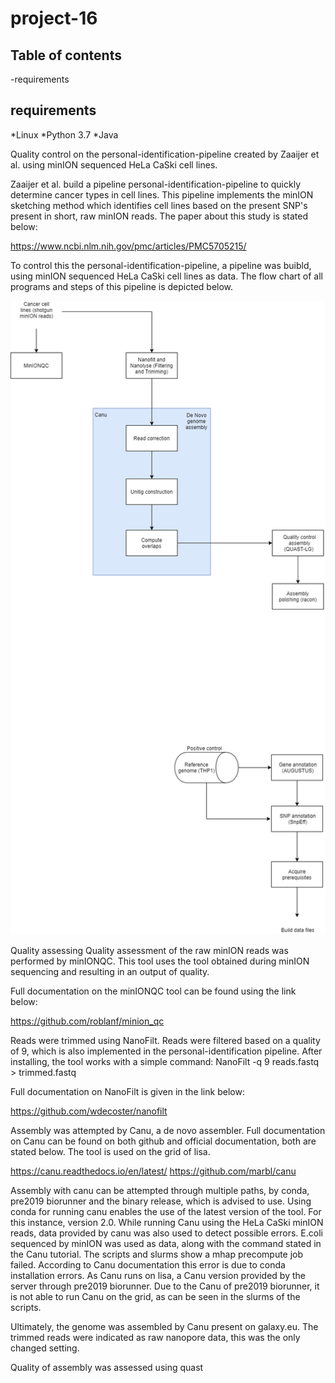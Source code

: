 # project-16
## Table of contents
-requirements

## requirements
*Linux
*Python 3.7
*Java


























Quality control on the personal-identification-pipeline created by Zaaijer et al. using minION sequenced HeLa CaSki cell lines.

Zaaijer et al. build a pipeline personal-identification-pipeline to quickly determine cancer types in cell lines. This pipeline implements the minION sketching method which identifies cell lines based on the present SNP's present in short, raw minION reads. The paper about this study is stated below:

https://www.ncbi.nlm.nih.gov/pmc/articles/PMC5705215/

To control this the personal-identification-pipeline, a pipeline was buibld, using minION sequenced HeLa CaSki cell lines as data.
The flow chart of all programs and steps of this pipeline is depicted below.

![](flowchart_end_report.png)

Quality assessing 
Quality assessment of the raw minION reads was performed by minIONQC. This tool uses the tool obtained during minION sequencing and resulting in an output of quality. 

Full documentation on the minIONQC tool can be found using the link below:

https://github.com/roblanf/minion_qc

Reads were trimmed using NanoFilt. Reads were filtered based on a quality of 9, which is also implemented in the personal-identification pipeline. After installing, the tool works with a simple command: NanoFilt -q 9 reads.fastq > trimmed.fastq  

Full documentation on NanoFilt is given in the link below:

https://github.com/wdecoster/nanofilt

Assembly was attempted by Canu, a de novo assembler. Full documentation on Canu can be found on both github and official documentation, both are stated below. The tool is used on the grid of lisa.

https://canu.readthedocs.io/en/latest/
https://github.com/marbl/canu

Assembly with canu can be attempted through multiple paths, by conda, pre2019 biorunner and the binary release, which is advised to use. Using conda for running canu enables the use of the latest version of the tool. For this instance, version 2.0. While running Canu using the HeLa CaSki minION reads, data provided by canu was also used to detect possible errors. E.coli sequenced by minION was used as data, along with the command stated in the Canu tutorial. The scripts and slurms show a mhap precompute job failed. According to Canu documentation this error is due to conda installation errors. As Canu runs on lisa, a Canu version provided by the server through pre2019 biorunner. Due to the Canu of pre2019 biorunner, it is not able to run Canu on the grid, as can be seen in the slurms of the scripts. 

Ultimately, the genome was assembled by Canu present on galaxy.eu. The trimmed reads were indicated as raw nanopore data, this was the only changed setting.

Quality of assembly was assessed using quast







